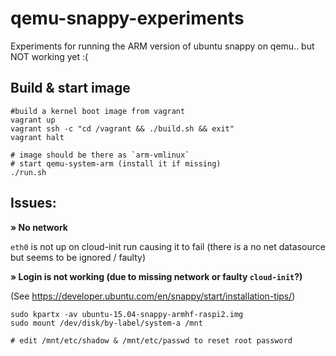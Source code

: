 qemu-snappy-experiments
===

Experiments for running the ARM version of ubuntu snappy on qemu.. but NOT working yet :(

Build & start image
---

```
#build a kernel boot image from vagrant
vagrant up
vagrant ssh -c "cd /vagrant && ./build.sh && exit"
vagrant halt

# image should be there as `arm-vmlinux`
# start qemu-system-arm (install it if missing)
./run.sh

```

Issues:
---

__» No network__

`eth0` is not up on cloud-init run causing it to fail (there is a no net datasource but seems to be ignored / faulty)

__» Login is not working (due to missing network or faulty `cloud-init`?)__

(See https://developer.ubuntu.com/en/snappy/start/installation-tips/)

```
sudo kpartx -av ubuntu-15.04-snappy-armhf-raspi2.img
sudo mount /dev/disk/by-label/system-a /mnt

# edit /mnt/etc/shadow & /mnt/etc/passwd to reset root password

```
